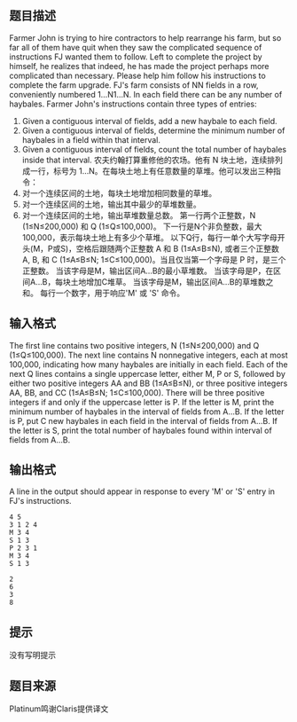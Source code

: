 


## 题目描述
Farmer John is trying to hire contractors to help rearrange his farm, but so far all of them have quit when they saw the complicated sequence of instructions FJ wanted them to follow. Left to complete the project by himself, he realizes that indeed, he has made the project perhaps more complicated than necessary. Please help him follow his instructions to complete the farm upgrade.
FJ's farm consists of NN fields in a row, conveniently numbered 1…N1…N. In each field there can be any number of haybales. Farmer John's instructions contain three types of entries:
1) Given a contiguous interval of fields, add a new haybale to each field.
2) Given a contiguous interval of fields, determine the minimum number of haybales in a field within that interval.
3) Given a contiguous interval of fields, count the total number of haybales inside that interval.
农夫约翰打算重修他的农场。他有 N 块土地，连续排列成一行，标号为 1…N。在每块土地上有任意数量的草堆。他可以发出三种指令：
1) 对一个连续区间的土地，每块土地增加相同数量的草堆。
2) 对一个连续区间的土地，输出其中最少的草堆数量。
3) 对一个连续区间的土地，输出草堆数量总数。
第一行两个正整数，N (1≤N≤200,000) 和 Q (1≤Q≤100,000)。
下一行是N个非负整数，最大100,000，表示每块土地上有多少个草堆。
以下Q行，每行一单个大写字母开头(M，P或S)，空格后跟随两个正整数 A 和 B (1≤A≤B≤N), 或者三个正整数 A, B, 和 C (1≤A≤B≤N; 1≤C≤100,000)。当且仅当第一个字母是 P 时，是三个正整数。
当该字母是M，输出区间A…B的最小草堆数。
当该字母是P，在区间A…B，每块土地增加C堆草。
当该字母是M，输出区间A…B的草堆数之和。
每行一个数字，用于响应'M' 或 'S' 命令。
## 输入格式
The first line contains two positive integers, N (1≤N≤200,000) and Q (1≤Q≤100,000).
The next line contains N nonnegative integers, each at most 100,000, indicating how many haybales are initially in each field.
Each  of the next Q lines contains a single uppercase letter, either M, P or  S, followed by either two positive integers AA and BB (1≤A≤B≤N), or  three positive integers AA, BB, and CC (1≤A≤B≤N; 1≤C≤100,000). There  will be three positive integers if and only if the uppercase letter is  P.
If the letter is M, print the minimum number of haybales in the interval of fields from A…B.
If the letter is P, put C new haybales in each field in the interval of fields from A…B.
If the letter is S, print the total number of haybales found within interval of fields from A…B.
## 输出格式
A line in the output should appear in response to every 'M' or 'S' entry in FJ's instructions.

```input1
4 5
3 1 2 4
M 3 4
S 1 3
P 2 3 1
M 3 4
S 1 3

```
```output1
2
6
3
8
```

## 提示
没有写明提示
## 题目来源
Platinum鸣谢Claris提供译文


